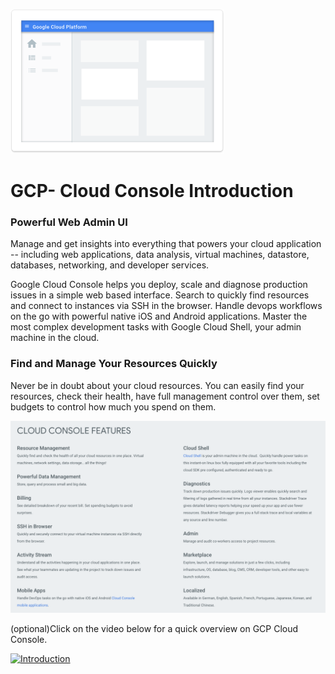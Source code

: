 ![gcp-console](./resources/gcp-web-console.png)

# GCP- Cloud Console Introduction

### Powerful Web Admin UI
Manage and get insights into everything that powers your cloud application -- including web applications, data analysis, virtual machines, datastore, databases, networking, and developer services. 

Google Cloud Console helps you deploy, scale and diagnose production issues in a simple web based interface. Search to quickly find resources and connect to instances via SSH in the browser. Handle devops workflows on the go with powerful native iOS and Android applications. Master the most complex development tasks with Google Cloud Shell, your admin machine in the cloud.

### Find and Manage Your Resources Quickly
Never be in doubt about your cloud resources. You can easily find your resources, check their health, have full management control over them, set budgets to control how much you spend on them.

![gcp-cloud-console-features](./resources/gcp-cloud-console-features.png)

(optional)Click on the video below for a quick overview on GCP Cloud Console.

[![Introduction](https://i.ytimg.com/vi/9xSfYj219mM/hqdefault.jpg?sqp=-oaymwEZCNACELwBSFXyq4qpAwsIARUAAIhCGAFwAQ==&rs=AOn4CLDBIJS6Frqtvv-B182lyusgupWBLw)](https://www.youtube.com/watch?v=yF7EDXKTmoQ)
